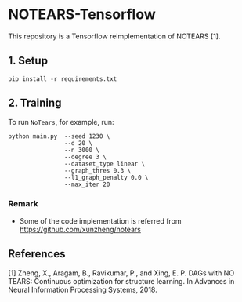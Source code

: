 # NOTEARS-Tensorflow

This repository is a Tensorflow reimplementation of NOTEARS [1].

## 1. Setup

```
pip install -r requirements.txt
```

## 2. Training
To run `NoTears`, for example, run:

```
python main.py  --seed 1230 \
                --d 20 \
                --n 3000 \
                --degree 3 \
                --dataset_type linear \
                --graph_thres 0.3 \
                --l1_graph_penalty 0.0 \
                --max_iter 20
```

### Remark
- Some of the code implementation is referred from https://github.com/xunzheng/notears

## References
[1] Zheng, X., Aragam, B., Ravikumar, P., and Xing, E. P. DAGs with NO TEARS: Continuous optimization for structure learning. In Advances in Neural Information Processing Systems, 2018.